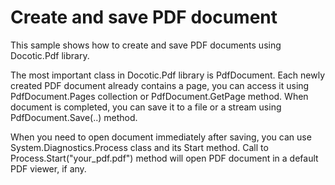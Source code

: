 # Create and save PDF document
This sample shows how to create and save PDF documents using Docotic.Pdf library.

The most important class in Docotic.Pdf library is PdfDocument. Each newly created PDF document already contains a page, you can access it using PdfDocument.Pages collection or PdfDocument.GetPage method. When document is completed, you can save it to a file or a stream using PdfDocument.Save(..) method.

When you need to open document immediately after saving, you can use System.Diagnostics.Process class and its Start method. Call to Process.Start("your_pdf.pdf") method will open PDF document in a default PDF viewer, if any.